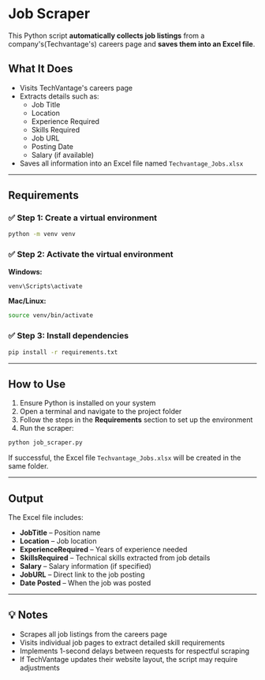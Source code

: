 #  Job Scraper

This Python script **automatically collects job listings** from a company's(Techvantage's) careers page and **saves them into an Excel file**.

##  What It Does

* Visits TechVantage's careers page
* Extracts details such as:
  * Job Title
  * Location
  * Experience Required
  * Skills Required
  * Job URL
  * Posting Date
  * Salary (if available)
* Saves all information into an Excel file named `Techvantage_Jobs.xlsx`

---

##  Requirements

### ✅ Step 1: Create a virtual environment

```bash
python -m venv venv
```

### ✅ Step 2: Activate the virtual environment

**Windows:**

```bash
venv\Scripts\activate
```

**Mac/Linux:**

```bash
source venv/bin/activate
```

### ✅ Step 3: Install dependencies

```bash
pip install -r requirements.txt
```

---

##  How to Use

1. Ensure Python is installed on your system  
2. Open a terminal and navigate to the project folder  
3. Follow the steps in the **Requirements** section to set up the environment  
4. Run the scraper:

```bash
python job_scraper.py
```

If successful, the Excel file `Techvantage_Jobs.xlsx` will be created in the same folder.

---

##  Output

The Excel file includes:

- **JobTitle** – Position name  
- **Location** – Job location  
- **ExperienceRequired** – Years of experience needed  
- **SkillsRequired** – Technical skills extracted from job details  
- **Salary** – Salary information (if specified)  
- **JobURL** – Direct link to the job posting  
- **Date Posted** – When the job was posted  

---

## 💡 Notes

- Scrapes all job listings from the careers page  
- Visits individual job pages to extract detailed skill requirements  
- Implements 1-second delays between requests for respectful scraping  
- If TechVantage updates their website layout, the script may require adjustments  
